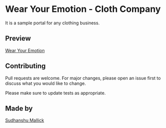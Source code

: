 # Wear Your Emotion - Cloth Company

It is a sample portal for any clothing business. 

## Preview
[Wear Your Emotion](https://sudhanshu-mallick.github.io/Wear-Your-Emotion---Cloth-Company/)

## Contributing
Pull requests are welcome. For major changes, please open an issue first to discuss what you would like to change.

Please make sure to update tests as appropriate.

## Made by
[Sudhanshu Mallick](https://github.com/sudhanshu-mallick)
